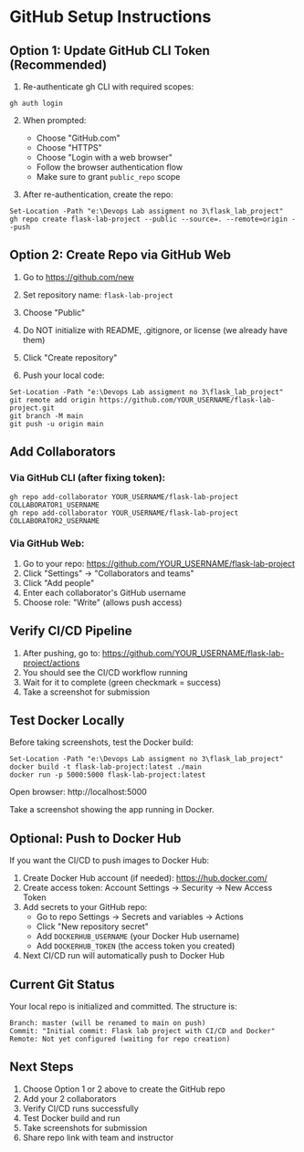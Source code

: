 # GitHub Setup Instructions

## Option 1: Update GitHub CLI Token (Recommended)

1. Re-authenticate gh CLI with required scopes:
```pwsh
gh auth login
```

2. When prompted:
   - Choose "GitHub.com"
   - Choose "HTTPS"
   - Choose "Login with a web browser"
   - Follow the browser authentication flow
   - Make sure to grant `public_repo` scope

3. After re-authentication, create the repo:
```pwsh
Set-Location -Path "e:\Devops Lab assigment no 3\flask_lab_project"
gh repo create flask-lab-project --public --source=. --remote=origin --push
```

## Option 2: Create Repo via GitHub Web

1. Go to https://github.com/new
2. Set repository name: `flask-lab-project`
3. Choose "Public"
4. Do NOT initialize with README, .gitignore, or license (we already have them)
5. Click "Create repository"

6. Push your local code:
```pwsh
Set-Location -Path "e:\Devops Lab assigment no 3\flask_lab_project"
git remote add origin https://github.com/YOUR_USERNAME/flask-lab-project.git
git branch -M main
git push -u origin main
```

## Add Collaborators

### Via GitHub CLI (after fixing token):
```pwsh
gh repo add-collaborator YOUR_USERNAME/flask-lab-project COLLABORATOR1_USERNAME
gh repo add-collaborator YOUR_USERNAME/flask-lab-project COLLABORATOR2_USERNAME
```

### Via GitHub Web:
1. Go to your repo: https://github.com/YOUR_USERNAME/flask-lab-project
2. Click "Settings" → "Collaborators and teams"
3. Click "Add people"
4. Enter each collaborator's GitHub username
5. Choose role: "Write" (allows push access)

## Verify CI/CD Pipeline

1. After pushing, go to: https://github.com/YOUR_USERNAME/flask-lab-project/actions
2. You should see the CI/CD workflow running
3. Wait for it to complete (green checkmark = success)
4. Take a screenshot for submission

## Test Docker Locally

Before taking screenshots, test the Docker build:

```pwsh
Set-Location -Path "e:\Devops Lab assigment no 3\flask_lab_project"
docker build -t flask-lab-project:latest ./main
docker run -p 5000:5000 flask-lab-project:latest
```

Open browser: http://localhost:5000

Take a screenshot showing the app running in Docker.

## Optional: Push to Docker Hub

If you want the CI/CD to push images to Docker Hub:

1. Create Docker Hub account (if needed): https://hub.docker.com/
2. Create access token: Account Settings → Security → New Access Token
3. Add secrets to your GitHub repo:
   - Go to repo Settings → Secrets and variables → Actions
   - Click "New repository secret"
   - Add `DOCKERHUB_USERNAME` (your Docker Hub username)
   - Add `DOCKERHUB_TOKEN` (the access token you created)
4. Next CI/CD run will automatically push to Docker Hub

## Current Git Status

Your local repo is initialized and committed. The structure is:
```
Branch: master (will be renamed to main on push)
Commit: "Initial commit: Flask lab project with CI/CD and Docker"
Remote: Not yet configured (waiting for repo creation)
```

## Next Steps

1. Choose Option 1 or 2 above to create the GitHub repo
2. Add your 2 collaborators
3. Verify CI/CD runs successfully
4. Test Docker build and run
5. Take screenshots for submission
6. Share repo link with team and instructor
